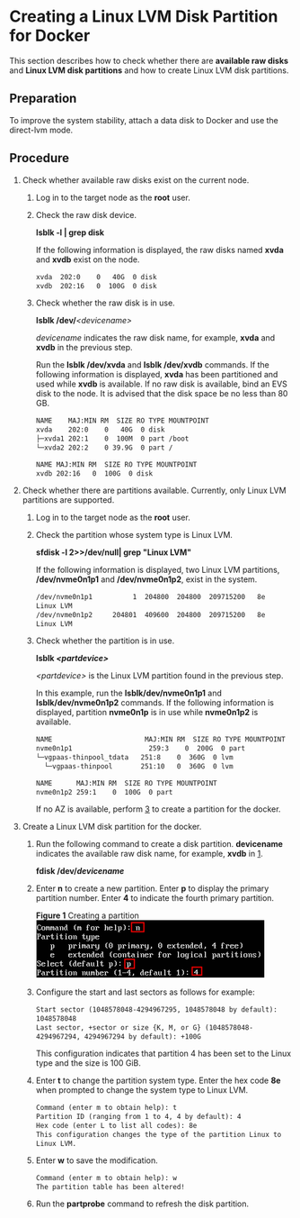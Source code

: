 # Creating a Linux LVM Disk Partition for Docker<a name="cce_01_0200"></a>

This section describes how to check whether there are  **available raw disks**  and  **Linux LVM disk partitions**  and how to create  Linux LVM  disk partitions.

## Preparation<a name="section19834182211494"></a>

To improve the system stability, attach a data disk to Docker and use the  direct-lvm  mode.

## Procedure<a name="section18184888105"></a>

1.  <a name="li139011015111020"></a>Check whether available raw disks exist on the current node.
    1.  Log in to the target node as the  **root**  user.
    2.  Check the  raw disk  device.

        **lsblk -l | grep disk**

        If the following information is displayed, the raw disks named  **xvda**  and  **xvdb**  exist on the node.

        ```
        xvda  202:0    0   40G  0 disk
        xvdb  202:16   0  100G  0 disk
        ```

    3.  Check whether the raw disk is in use.

        **lsblk /dev/**_<devicename\>_

        _devicename_  indicates the raw disk name, for example,  **xvda**  and  **xvdb**  in the previous step.

        Run the  **lsblk /dev/xvda**  and  **lsblk /dev/xvdb**  commands. If the following information is displayed,  **xvda**  has been partitioned and used while  **xvdb**  is available. If no raw disk is available, bind an EVS disk to the node. It is advised that the disk space be no less than 80 GB.

        ```
        NAME    MAJ:MIN RM  SIZE RO TYPE MOUNTPOINT
        xvda    202:0    0   40G  0 disk
        ├─xvda1 202:1    0  100M  0 part /boot
        └─xvda2 202:2    0 39.9G  0 part /
        ```

        ```
        NAME MAJ:MIN RM  SIZE RO TYPE MOUNTPOINT
        xvdb 202:16   0  100G  0 disk
        ```

2.  Check whether there are partitions available. Currently, only Linux LVM partitions are supported.
    1.  Log in to the target node as the  **root**  user.
    2.  Check the partition whose system type is Linux LVM.

        **sfdisk -l 2\>\>/dev/null| grep "Linux LVM"**

        If the following information is displayed, two Linux LVM partitions,  **/dev/nvme0n1p1**  and  **/dev/nvme0n1p2**, exist in the system.

        ```
        /dev/nvme0n1p1          1  204800  204800  209715200   8e  Linux LVM
        /dev/nvme0n1p2     204801  409600  204800  209715200   8e  Linux LVM
        ```

    3.  Check whether the partition is in use.

        **lsblk  _<partdevice\>_**

        _<partdevice\>_  is the Linux LVM partition found in the previous step.

        In this example, run the  **lsblk/dev/nvme0n1p1**  and  **lsblk/dev/nvme0n1p2**  commands. If the following information is displayed, partition  **nvme0n1p**  is in use while  **nvme0n1p2**  is available.

        ```
        NAME                       MAJ:MIN RM  SIZE RO TYPE MOUNTPOINT
        nvme0n1p1                   259:3    0  200G  0 part
        └─vgpaas-thinpool_tdata   251:8    0  360G  0 lvm
          └─vgpaas-thinpool       251:10   0  360G  0 lvm
        ```

        ```
        NAME      MAJ:MIN RM  SIZE RO TYPE MOUNTPOINT
        nvme0n1p2 259:1    0  100G  0 part
        ```

        If no AZ is available, perform  [3](#li111391316141612)  to create a partition for the docker.

3.  <a name="li111391316141612"></a>Create a Linux LVM disk partition for the docker.
    1.  Run the following command to create a disk partition.  **devicename**  indicates the available raw disk name, for example,  **xvdb**  in  [1](#li139011015111020).

        **fdisk /dev/_devicename_**

    2.  Enter  **n**  to create a new partition. Enter  **p**  to display the primary partition number. Enter  **4**  to indicate the fourth primary partition.

        **Figure  1**  Creating a partition<a name="fig14533113219112"></a>  
        ![](figures/creating-a-partition.png "creating-a-partition")

    3.  Configure the start and last sectors as follows for example:

        ```
        Start sector (1048578048-4294967295, 1048578048 by default):
        1048578048
        Last sector, +sector or size {K, M, or G} (1048578048-4294967294, 4294967294 by default): +100G
        ```

        This configuration indicates that partition 4 has been set to the Linux type and the size is 100 GiB.

    4.  Enter  **t**  to change the partition system type. Enter the hex code  **8e**  when prompted to change the system type to Linux LVM.

        ```
        Command (enter m to obtain help): t
        Partition ID (ranging from 1 to 4, 4 by default): 4
        Hex code (enter L to list all codes): 8e
        This configuration changes the type of the partition Linux to Linux LVM.
        ```

    5.  Enter  **w**  to save the modification.

        ```
        Command (enter m to obtain help): w
        The partition table has been altered!
        ```

    6.  Run the  **partprobe**  command to refresh the disk partition.


